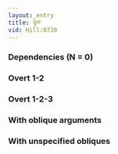```yaml
---
layout: entry
title: ལྟེབ་
vid: Hill:0720
---
```

### Dependencies (N = 0)


### Overt 1-2


### Overt 1-2-3


### With oblique arguments


### With unspecified obliques
